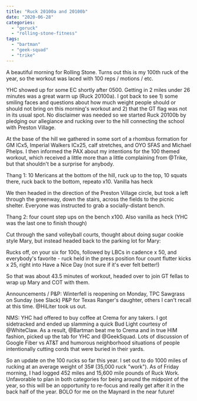 ```yaml
---
title: "Ruck 20100a and 20100b"
date: "2020-06-28"
categories: 
  - "goruck"
  - "rolling-stone-fitness"
tags: 
  - "bartman"
  - "geek-squad"
  - "trike"
---
```


A beautiful morning for Rolling Stone. Turns out this is my 100th ruck of the year, so the workout was laced with 100 reps / motions / etc.

YHC showed up for some EC shortly after 0500. Getting in 2 miles under 26 minutes was a great warm up (Ruck 20100a). I got back to see 1) some smiling faces and questions about how much weight people should or should not bring on this morning's workout and 2) that the GT flag was not in its usual spot. No disclaimer was needed so we started Ruck 20100b by pledging our allegiance and rucking over to the hill connecting the school with Preston Village.

At the base of the hill we gathered in some sort of a rhombus formation for GM ICx5, Imperial Walkers ICx25, calf stretches, and OYO SFAS and Michael Phelps. I then informed the PAX about my intentions for the 100 themed workout, which received a little more than a little complaining from @Trike, but that shouldn't be a surprise for anybody.

Thang 1: 10 Mericans at the bottom of the hill, ruck up to the top, 10 squats there, ruck back to the bottom, repeato x10. Vanilla has heck

We then headed in the direction of the Preston Village circle, but took a left through the greenway, down the stairs, across the fields to the picnic shelter. Everyone was instructed to grab a socially-distant bench.

Thang 2: four count step ups on the bench x100. Also vanilla as heck (YHC was the last one to finish though)

Cut through the sand volleyball courts, thought about doing sugar cookie style Mary, but instead headed back to the parking lot for Mary:

Rucks off, on your six for 100s, followed by LBCs in cadence x 50, and everybody's favorite - ruck held in the press position four count flutter kicks x 25, right into Have a Nice Day (not sure if it's ever felt better!)

So that was about 43.5 minutes of workout, headed over to join GT fellas to wrap up Mary and COT with them.

Announcements / P&P: Winterfell is reopening on Monday, TPC Sawgrass on Sunday (see Slack) P&P for Texas Ranger's daughter, others I can't recall at this time. @HiLiter took us out.

NMS: YHC had offered to buy coffee at Crema for any takers. I got sidetracked and ended up slamming a quick Bud Light courtesy of @WhiteClaw. As a result, @Bartman beat me to Crema and in true HIM fashion, picked up the tab for YHC and @GeekSquad. Lots of discussion of Google Fiber vs AT&T and humorous neighborhood situations of people intentionally cutting cords that were buried in their yards.

So an update on the 100 rucks so far this year. I set out to do 1000 miles of rucking at an average weight of 35# (35,000 ruck "work"). As of Friday morning, I had logged 452 miles and 15,600 mile pounds of Ruck Work. Unfavorable to plan in both categories for being around the midpoint of the year, so this will be an opportunity to re-focus and really get after it in the back half of the year. BOLO for me on the Maynard in the near future!
